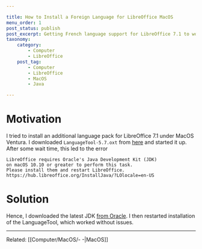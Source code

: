 ```yaml
---

title: How to Install a Foreign Language for LibreOffice MacOS
menu_order: 1
post_status: publish
post_excerpt: Getting French language support for LibreOffice 7.1 to work under MacOS posed some challenges.
taxonomy:
    category:
        - Computer
        - LibreOffice
    post_tag:
        - Computer
        - LibreOffice
        - MacOS
        - Java

---
```


# Motivation

I tried to install an additional language pack for LibreOffice 7.1 under MacOS Ventura. I downloaded `LanguageTool-5.7.oxt` from [here](https://extensions.libreoffice.org) and started it up. After some wait time, this led to the error 

```
LibreOffice requires Oracle's Java Development Kit (JDK)
on macOS 10.10 or greater to perform this task.
Please install them and restart LibreOffice.
https://hub.libreoffice.org/InstallJava/?LOlocale=en-US
```

# Solution

Hence, I downloaded the latest JDK [from Oracle](https://download.oracle.com/java/19/latest/jdk-19_macos-aarch64_bin.dmg). I then restarted installation of the LanguageTool, which worked without issues.

---
Related: [[Computer/MacOS/- -|MacOS]]
